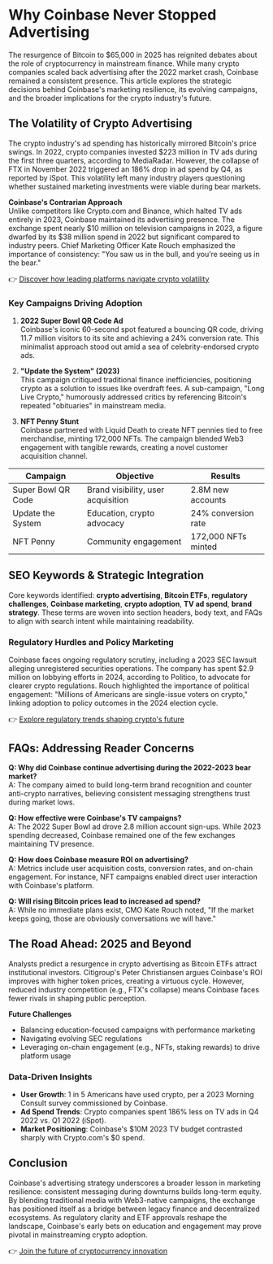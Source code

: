 # Why Coinbase Never Stopped Advertising  

The resurgence of Bitcoin to $65,000 in 2025 has reignited debates about the role of cryptocurrency in mainstream finance. While many crypto companies scaled back advertising after the 2022 market crash, Coinbase remained a consistent presence. This article explores the strategic decisions behind Coinbase's marketing resilience, its evolving campaigns, and the broader implications for the crypto industry's future.  

## The Volatility of Crypto Advertising  

The crypto industry's ad spending has historically mirrored Bitcoin's price swings. In 2022, crypto companies invested $223 million in TV ads during the first three quarters, according to MediaRadar. However, the collapse of FTX in November 2022 triggered an 186% drop in ad spend by Q4, as reported by iSpot. This volatility left many industry players questioning whether sustained marketing investments were viable during bear markets.  

**Coinbase's Contrarian Approach**  
Unlike competitors like Crypto.com and Binance, which halted TV ads entirely in 2023, Coinbase maintained its advertising presence. The exchange spent nearly $10 million on television campaigns in 2023, a figure dwarfed by its $38 million spend in 2022 but significant compared to industry peers. Chief Marketing Officer Kate Rouch emphasized the importance of consistency: "You saw us in the bull, and you’re seeing us in the bear."  

👉 [Discover how leading platforms navigate crypto volatility](https://bit.ly/okx-bonus)  

### Key Campaigns Driving Adoption  

1. **2022 Super Bowl QR Code Ad**  
   Coinbase's iconic 60-second spot featured a bouncing QR code, driving 11.7 million visitors to its site and achieving a 24% conversion rate. This minimalist approach stood out amid a sea of celebrity-endorsed crypto ads.  

2. **"Update the System" (2023)**  
   This campaign critiqued traditional finance inefficiencies, positioning crypto as a solution to issues like overdraft fees. A sub-campaign, "Long Live Crypto," humorously addressed critics by referencing Bitcoin's repeated "obituaries" in mainstream media.  

3. **NFT Penny Stunt**  
   Coinbase partnered with Liquid Death to create NFT pennies tied to free merchandise, minting 172,000 NFTs. The campaign blended Web3 engagement with tangible rewards, creating a novel customer acquisition channel.  

| Campaign          | Objective                          | Results                  |  
|--------------------|------------------------------------|--------------------------|  
| Super Bowl QR Code | Brand visibility, user acquisition | 2.8M new accounts        |  
| Update the System  | Education, crypto advocacy         | 24% conversion rate      |  
| NFT Penny          | Community engagement               | 172,000 NFTs minted      |  

## SEO Keywords & Strategic Integration  
Core keywords identified: **crypto advertising**, **Bitcoin ETFs**, **regulatory challenges**, **Coinbase marketing**, **crypto adoption**, **TV ad spend**, **brand strategy**. These terms are woven into section headers, body text, and FAQs to align with search intent while maintaining readability.  

### Regulatory Hurdles and Policy Marketing  

Coinbase faces ongoing regulatory scrutiny, including a 2023 SEC lawsuit alleging unregistered securities operations. The company has spent $2.9 million on lobbying efforts in 2024, according to Politico, to advocate for clearer crypto regulations. Rouch highlighted the importance of political engagement: "Millions of Americans are single-issue voters on crypto," linking adoption to policy outcomes in the 2024 election cycle.  

👉 [Explore regulatory trends shaping crypto's future](https://bit.ly/okx-bonus)  

## FAQs: Addressing Reader Concerns  

**Q: Why did Coinbase continue advertising during the 2022-2023 bear market?**  
A: The company aimed to build long-term brand recognition and counter anti-crypto narratives, believing consistent messaging strengthens trust during market lows.  

**Q: How effective were Coinbase's TV campaigns?**  
A: The 2022 Super Bowl ad drove 2.8 million account sign-ups. While 2023 spending decreased, Coinbase remained one of the few exchanges maintaining TV presence.  

**Q: How does Coinbase measure ROI on advertising?**  
A: Metrics include user acquisition costs, conversion rates, and on-chain engagement. For instance, NFT campaigns enabled direct user interaction with Coinbase's platform.  

**Q: Will rising Bitcoin prices lead to increased ad spend?**  
A: While no immediate plans exist, CMO Kate Rouch noted, "If the market keeps going, those are obviously conversations we will have."  

## The Road Ahead: 2025 and Beyond  

Analysts predict a resurgence in crypto advertising as Bitcoin ETFs attract institutional investors. Citigroup's Peter Christiansen argues Coinbase's ROI improves with higher token prices, creating a virtuous cycle. However, reduced industry competition (e.g., FTX's collapse) means Coinbase faces fewer rivals in shaping public perception.  

**Future Challenges**  
- Balancing education-focused campaigns with performance marketing  
- Navigating evolving SEC regulations  
- Leveraging on-chain engagement (e.g., NFTs, staking rewards) to drive platform usage  

### Data-Driven Insights  

- **User Growth**: 1 in 5 Americans have used crypto, per a 2023 Morning Consult survey commissioned by Coinbase.  
- **Ad Spend Trends**: Crypto companies spent 186% less on TV ads in Q4 2022 vs. Q1 2022 (iSpot).  
- **Market Positioning**: Coinbase's $10M 2023 TV budget contrasted sharply with Crypto.com's $0 spend.  

## Conclusion  

Coinbase's advertising strategy underscores a broader lesson in marketing resilience: consistent messaging during downturns builds long-term equity. By blending traditional media with Web3-native campaigns, the exchange has positioned itself as a bridge between legacy finance and decentralized ecosystems. As regulatory clarity and ETF approvals reshape the landscape, Coinbase's early bets on education and engagement may prove pivotal in mainstreaming crypto adoption.  

👉 [Join the future of cryptocurrency innovation](https://bit.ly/okx-bonus)  
